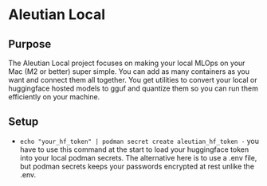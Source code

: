 # Aleutian Local
## Purpose
The Aleutian Local project focuses on making your local MLOps on your Mac (M2 or better) super 
simple. You can add as many containers as you want and connect them all together. You get 
utilities to convert your local or huggingface hosted models to gguf and quantize them so you 
can run them efficiently on your machine.

## Setup
- `echo "your_hf_token" | podman secret create aleutian_hf_token -` you have to use this command at the start to load 
  your huggingface token into your local podman secrets. The alternative here is to use a .env 
  file, but podman secrets keeps your passwords encrypted at rest unlike the .env.